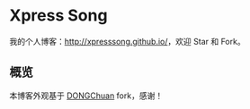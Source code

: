# Xpress Song

我的个人博客：<http://xpresssong.github.io/>，欢迎 Star 和 Fork。

## 概览
本博客外观基于 [DONGChuan](https://github.com/mzlogin/mzlogin.github.io)  fork，感谢！

[1]: https://github.com/mzlogin/chinese-copywriting-guidelines
[2]: https://help.github.com/articles/setting-up-your-pages-site-locally-with-jekyll/
[3]: https://github.com/mzlogin/mzlogin.github.io/issues/2

